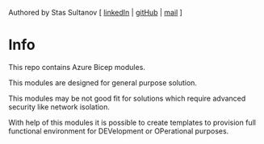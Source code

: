 Authored by Stas Sultanov [ [linkedIn](https://www.linkedin.com/in/stas-sultanov) | [gitHub](https://github.com/stas-sultanov) | [mail](mailto:stas.sultanov@outlook.com) ]

# Info

This repo contains Azure Bicep modules.

This modules are designed for general purpose solution.

This modules may be not good fit for solutions which require advanced security like network isolation.

With help of this modules it is possible to create templates to provision full functional environment for DEVelopment or OPerational purposes.
